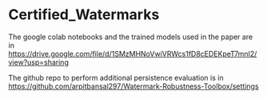 # Certified_Watermarks
The google colab notebooks and the trained models used in the paper are in https://drive.google.com/file/d/1SMzMHNoVwiVRWcs1fD8cEDEKpeT7mnI2/view?usp=sharing

The github repo to perform additional persistence evaluation is in https://github.com/arpitbansal297/Watermark-Robustness-Toolbox/settings
